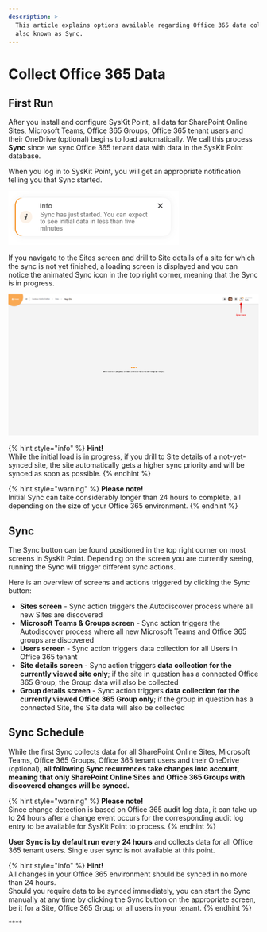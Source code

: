 ```yaml
---
description: >-
  This article explains options available regarding Office 365 data collection,
  also known as Sync.
---
```


# Collect Office 365 Data

## First Run

After you install and configure SysKit Point, all data for SharePoint Online Sites, Microsoft Teams, Office 365 Groups, Office 365 tenant users and their OneDrive \(optional\) begins to load automatically. We call this process **Sync** since we sync Office 365 tenant data with data in the SysKit Point database.

When you log in to SysKit Point, you will get an appropriate notification telling you that Sync started.

![SysKit Point - Sync started notification on the first log in](../.gitbook/assets/collect-office-365-data.png)

If you navigate to the Sites screen and drill to Site details of a site for which the sync is not yet finished, a loading screen is displayed and you can notice the animated Sync icon in the top right corner, meaning that the Sync is in progress. 

![SysKit Point - Initial site details load screen and sync icon](../.gitbook/assets/collect-office-365-data_loading_sync.png)

{% hint style="info" %}
**Hint!**  
While the initial load is in progress, if you drill to Site details of a not-yet-synced site, the site automatically gets a higher sync priority and will be synced as soon as possible.
{% endhint %}

{% hint style="warning" %}
**Please note!**  
Initial Sync can take considerably longer than 24 hours to complete, all depending on the size of your Office 365 environment.
{% endhint %}

## Sync 

The Sync button can be found positioned in the top right corner on most screens in SysKit Point. Depending on the screen you are currently seeing, running the Sync will trigger different sync actions. 

Here is an overview of screens and actions triggered by clicking the Sync button:

* **Sites screen** - Sync action triggers the Autodiscover process where all new Sites are discovered
* **Microsoft Teams & Groups screen** - Sync action triggers the Autodiscover process where all new Microsoft Teams and Office 365 groups are discovered
* **Users screen** - Sync action triggers data collection for all Users in Office 365 tenant
* **Site details screen** - Sync action triggers **data collection for the currently viewed site only**; if the site in question has a connected Office 365 Group, the Group data will also be collected
* **Group details screen** - Sync action triggers **data collection for the currently viewed Office 365 Group only**; if the group in question has a connected Site, the Site data will also be collected

## Sync Schedule

While the first Sync collects data for all SharePoint Online Sites, Microsoft Teams, Office 365 Groups, Office 365 tenant users and their OneDrive \(optional\), **all following Sync recurrences take changes into account, meaning that only SharePoint Online Sites and Office 365 Groups with discovered changes will be synced.** 

{% hint style="warning" %}
**Please note!**  
Since change detection is based on Office 365 audit log data, it can take up to 24 hours after a change event occurs for the corresponding audit log entry to be available for SysKit Point to process. 
{% endhint %}

**User Sync is by default run every 24 hours** and collects data for all Office 365 tenant users. Single user sync is not available at this point.

{% hint style="info" %}
**Hint!**  
All changes in your Office 365 environment should be synced in no more than 24 hours.   
Should you require data to be synced immediately, you can start the Sync manually at any time by clicking the Sync button on the appropriate screen, be it for a Site, Office 365 Group or all users in your tenant.
{% endhint %}

\*\*\*\*



